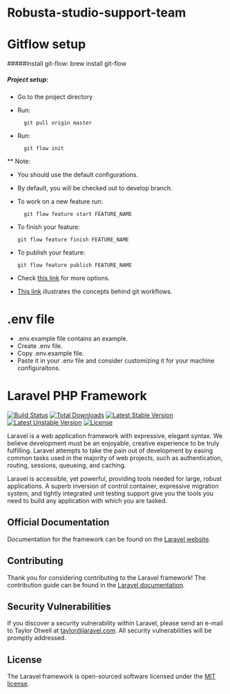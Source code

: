 # Robusta-studio-support-team
# Gitflow setup
#####Install git-flow:
  brew install git-flow
##### Project setup:
- Go to the project directory
- Run:

        git pull origin master
- Run: 

        git flow init

** Note: 

- You should use the default configurations.
- By default, you will be checked out to develop branch.
- To work on a new feature run:

        git flow feature start FEATURE_NAME
- To finish your feature:

      git flow feature finish FEATURE_NAME
- To publish your feature:

      git flow feature publish FEATURE_NAME
- Check [this link](http://danielkummer.github.io/git-flow-cheatsheet/) for more options.
- [This link](https://www.atlassian.com/pt/git/workflows#!workflow-gitflow) illustrates the concepts behind git workflows.

# .env file
- .env.example file contains an example.
- Create .env file.
- Copy .env.example file.
- Paste it in your .env file and consider customizing it for your machine configuraitons.

# Laravel PHP Framework

[![Build Status](https://travis-ci.org/laravel/framework.svg)](https://travis-ci.org/laravel/framework)
[![Total Downloads](https://poser.pugx.org/laravel/framework/d/total.svg)](https://packagist.org/packages/laravel/framework)
[![Latest Stable Version](https://poser.pugx.org/laravel/framework/v/stable.svg)](https://packagist.org/packages/laravel/framework)
[![Latest Unstable Version](https://poser.pugx.org/laravel/framework/v/unstable.svg)](https://packagist.org/packages/laravel/framework)
[![License](https://poser.pugx.org/laravel/framework/license.svg)](https://packagist.org/packages/laravel/framework)

Laravel is a web application framework with expressive, elegant syntax. We believe development must be an enjoyable, creative experience to be truly fulfilling. Laravel attempts to take the pain out of development by easing common tasks used in the majority of web projects, such as authentication, routing, sessions, queueing, and caching.

Laravel is accessible, yet powerful, providing tools needed for large, robust applications. A superb inversion of control container, expressive migration system, and tightly integrated unit testing support give you the tools you need to build any application with which you are tasked.

## Official Documentation

Documentation for the framework can be found on the [Laravel website](http://laravel.com/docs).

## Contributing

Thank you for considering contributing to the Laravel framework! The contribution guide can be found in the [Laravel documentation](http://laravel.com/docs/contributions).

## Security Vulnerabilities

If you discover a security vulnerability within Laravel, please send an e-mail to Taylor Otwell at taylor@laravel.com. All security vulnerabilities will be promptly addressed.

## License

The Laravel framework is open-sourced software licensed under the [MIT license](http://opensource.org/licenses/MIT).
